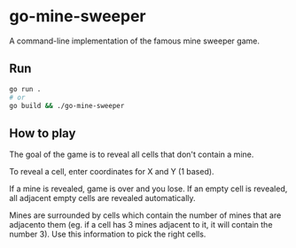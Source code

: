 # go-mine-sweeper

A command-line implementation of the famous mine sweeper game.

## Run

```sh
go run .
# or
go build && ./go-mine-sweeper
```

## How to play

The goal of the game is to reveal all cells that don't contain a mine.

To reveal a cell, enter coordinates for X and Y (1 based).

If a mine is revealed, game is over and you lose.
If an empty cell is revealed, all adjacent empty cells are revealed automatically.

Mines are surrounded by cells which contain the number of mines that are adjacento them (eg. if a cell has 3 mines adjacent to it, it will contain the number 3). Use this information to pick the right cells.